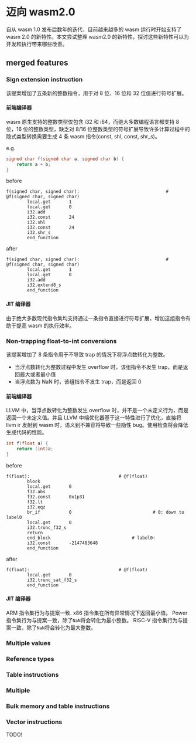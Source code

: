 # 迈向 wasm2.0

自从 wasm 1.0 发布后数年的迭代，目前越来越多的 wasm 运行时开始支持了 wasm 2.0 的新特性。本文尝试整理 wasm2.0 的新特性，探讨这些新特性可以为开发和执行带来哪些改善。

## merged features

### Sign extension instruction

该提案增加了五条新的整数指令，用于对 8 位、16 位和 32 位值进行符号扩展。

#### 前端编译器

wasm 原生支持的整数类型仅包含 i32 和 i64，而绝大多数编程语言都支持 8 位，16 位的整数类型，缺乏对 8/16 位整数类型的符号扩展导致许多计算过程中的隐式类型转换需要生成 4 条 wasm 指令(const, shl, const, shr_s)。

e.g.

```c++
signed char f(signed char a, signed char b) {
    return a + b;
}
```

before

```wasm
f(signed char, signed char):                                 # @f(signed char, signed char)
        local.get       1
        local.get       0
        i32.add
        i32.const       24
        i32.shl
        i32.const       24
        i32.shr_s
        end_function
```

after

```wasm
f(signed char, signed char):                                 # @f(signed char, signed char)
        local.get       1
        local.get       0
        i32.add
        i32.extend8_s
        end_function
```

#### JIT 编译器

由于绝大多数现代指令集均支持通过一条指令直接进行符号扩展，增加这组指令有助于提高 wasm 的执行效率。

### Non-trapping float-to-int conversions

该提案增加了 8 条指令用于不导致 trap 的情况下将浮点数转化为整数。

- 当浮点数转化为整数过程中发生 overflow 时，该组指令不发生 trap，而是返回最大或者最小值
- 当浮点数为 NaN 时，该组指令不发生 trap，而是返回 0

#### 前端编译器

LLVM 中，当浮点数转化为整数发生 overflow 时，并不是一个未定义行为，而是返回一个未定义值。并且 LLVM 中端优化器基于这一特性进行了优化，直接将 llvm ir 发射到 wasm 时，语义到不兼容将导致一些隐性 bug。使用检查将会降低生成代码的性能。

```c++
int f(float a) {
    return (int)a;
}
```

before

```wasm
f(float):                                  # @f(float)
        block
        local.get       0
        f32.abs
        f32.const       0x1p31
        f32.lt
        i32.eqz
        br_if           0                               # 0: down to label0
        local.get       0
        i32.trunc_f32_s
        return
        end_block                               # label0:
        i32.const       -2147483648
        end_function
```

after

```wasm
f(float):                                  # @f(float)
        local.get       0
        i32.trunc_sat_f32_s
        end_function
```

#### JIT 编译器

ARM 指令集行为与提案一致.
x86 指令集在所有异常情况下返回最小值。
Power 指令集行为与提案一致，除了`NaN`将会转化为最小整数。
RISC-V 指令集行为与提案一致，除了`NaN`将会转化为最大整数。

### Multiple values

### Reference types

### Table instructions

### Multiple

### Bulk memory and table instructions

### Vector instructions

TODO!
